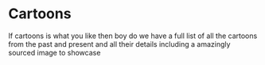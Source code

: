 # Cartoons
If cartoons is what you like then boy do we have a full list of all the cartoons from the past and present and all their details including a amazingly sourced image to showcase
